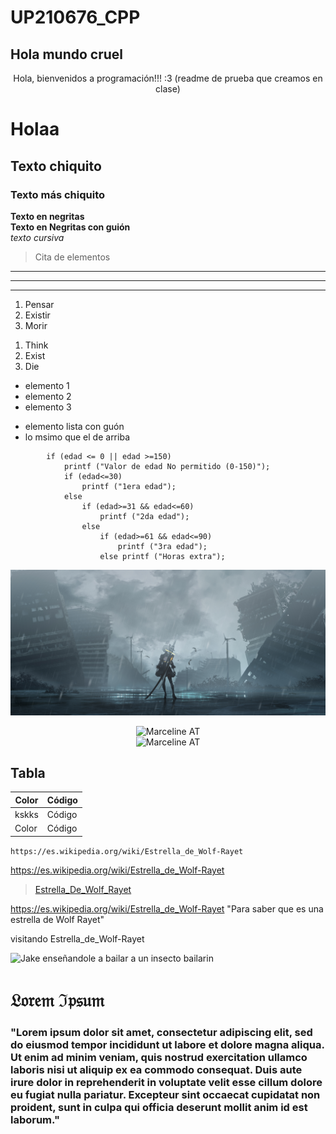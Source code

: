 # UP210676_CPP
## Hola mundo cruel

<center>
Hola, bienvenidos a programación!!! :3
(readme de prueba que creamos en clase)
</center>

# Holaa
## Texto chiquito 
### Texto más chiquito
**Texto en negritas**   
__Texto en Negritas con guión__  
*texto cursiva*
>Cita de elementos
---  
___  
***  

1. Pensar
1. Existir
1. Morir

<ol>
<li>Think</li>  
<li>Exist</li>  
<li>Die</li>  
</ol>        
       
  
* elemento 1               
* elemento 2
* elemento 3

- elemento lista con guón
- lo msimo que el de arriba 


```
        if (edad <= 0 || edad >=150)
            printf ("Valor de edad No permitido (0-150)");
            if (edad<=30)
                printf ("1era edad");
            else 
                if (edad>=31 && edad<=60)
                    printf ("2da edad");
                else
                    if (edad>=61 && edad<=90)
                        printf ("3ra edad");    
                    else printf ("Horas extra");

```

![nierautomata2b](https://github.com/UP210676/UP210676_CPP/blob/main/Unidad1/Imagenes/iTVzMDAt.jpg?raw=true "2b de Nier Automata")


<div align="center">
<img alt="Marceline AT" src='https://i.pinimg.com/originals/65/f6/b3/65f6b3e6f065435dd6b9bfaec8b3c096.jpg'
width='300' /> 
</div>

<div align="center">
<img alt="Marceline AT" src='https://pa1.narvii.com/6726/6930d68e78e26e912dcd5f98db7cc0196b35c915_hq.gif'
width='400' /> 
</div>

## Tabla
|Color | Código |
|------|--------|
|kskks | Código |
|Color | Código |



`https://es.wikipedia.org/wiki/Estrella_de_Wolf-Rayet`  

https://es.wikipedia.org/wiki/Estrella_de_Wolf-Rayet  

> [Estrella_De_Wolf_Rayet](https://es.wikipedia.org/wiki/Estrella_de_Wolf-Rayet)   

<https://es.wikipedia.org/wiki/Estrella_de_Wolf-Rayet> "Para saber que es una estrella de Wolf Rayet"

<a herf=https://es.wikipedia.org/wiki/Estrella_de_Wolf-Rayet> visitando Estrella_de_Wolf-Rayet </a>



![Jake enseñandole a bailar a un insecto bailarin](https://i.pinimg.com/originals/70/d6/02/70d6028a8d9044d969c0acb7685fd2e1.gif "Jake bailando")

# 𝔏𝔬𝔯𝔢𝔪 ℑ𝔭𝔰𝔲𝔪
### "Lorem ipsum dolor sit amet, consectetur adipiscing elit, sed do eiusmod tempor incididunt ut labore et dolore magna aliqua. Ut enim ad minim veniam, quis nostrud exercitation ullamco laboris nisi ut aliquip ex ea commodo consequat. Duis aute irure dolor in reprehenderit in voluptate velit esse cillum dolore eu fugiat nulla pariatur. Excepteur sint occaecat cupidatat non proident, sunt in culpa qui officia deserunt mollit anim id est laborum."
